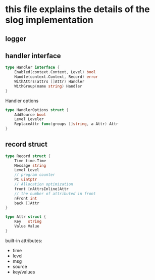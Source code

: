 # this file explains the details of the slog implementation

## logger 

## handler interface

```go
type Handler interface {
    Enabled(context.Context, Level) bool
    Handle(context.Context, Record) error
    WithAttrs(attrs []Attr) Handler
    WithGroup(name string) Handler
}
```

Handler options

```go
type HandlerOptions struct {
    AddSource bool
    Level Leveler
    ReplaceAttr func(groups []string, a Attr) Attr
}

```

## record struct

```go
type Record struct {
    Time time.Time
    Message string
    Level Level
    // program counter
    PC uintptr 
    // Allocation optimization
    front [nAttrsInline]Attr
    // the number of attributed in front
    nFront int
    back []Attr
}
```

```go
type Attr struct {
	Key   string
	Value Value
}
```

built-in attributes:
- time
- level
- msg
- source
- key/values